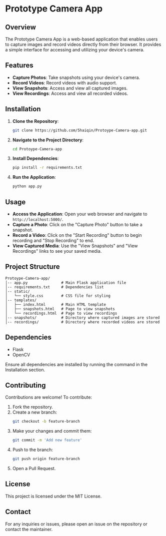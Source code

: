 # Prototype Camera App

## Overview

The Prototype Camera App is a web-based application that enables users to capture images and record videos directly from their browser. It provides a simple interface for accessing and utilizing your device's camera.

## Features

- **Capture Photos**: Take snapshots using your device's camera.
- **Record Videos**: Record videos with audio support.
- **View Snapshots**: Access and view all captured images.
- **View Recordings**: Access and view all recorded videos.

## Installation

1. **Clone the Repository**:
   ```bash
   git clone https://github.com/5haiqin/Protoype-Camera-app.git
   ```
2. **Navigate to the Project Directory**:
   ```bash
   cd Protoype-Camera-app
   ```
3. **Install Dependencies**:
   ```bash
   pip install -r requirements.txt
   ```
4. **Run the Application**:
   ```bash
   python app.py
   ```

## Usage

- **Access the Application**: Open your web browser and navigate to `http://localhost:5000/`.
- **Capture a Photo**: Click on the "Capture Photo" button to take a snapshot.
- **Record a Video**: Click on the "Start Recording" button to begin recording and "Stop Recording" to end.
- **View Captured Media**: Use the "View Snapshots" and "View Recordings" links to see your saved media.

## Project Structure

```
Protoype-Camera-app/
│-- app.py               # Main Flask application file
│-- requirements.txt     # Dependencies list
│-- static/
│   └── style.css        # CSS file for styling
│-- templates/
│   ├── index.html       # Main HTML template
│   ├── snapshots.html   # Page to view snapshots
│   └── recordings.html  # Page to view recordings
│-- snapshots/           # Directory where captured images are stored
│-- recordings/          # Directory where recorded videos are stored
```

## Dependencies

- Flask
- OpenCV

Ensure all dependencies are installed by running the command in the Installation section.

## Contributing

Contributions are welcome! To contribute:

1. Fork the repository.
2. Create a new branch:
   ```bash
   git checkout -b feature-branch
   ```
3. Make your changes and commit them:
   ```bash
   git commit -m 'Add new feature'
   ```
4. Push to the branch:
   ```bash
   git push origin feature-branch
   ```
5. Open a Pull Request.

## License

This project is licensed under the MIT License.

## Contact

For any inquiries or issues, please open an issue on the repository or contact the maintainer.
